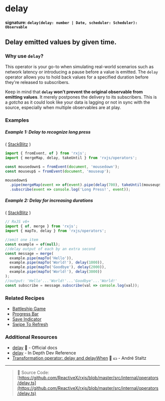 # delay

#### signature: `delay(delay: number | Date, scheduler: Scheduler): Observable`

## Delay emitted values by given time.

### Why use `delay`?

This operator is your go-to when simulating real-world scenarios such as network latency or introducing a pause before a value is emitted. The `delay` operator allows you to hold back values for a specified duration before they're released to subscribers. 

Keep in mind that **`delay` won’t prevent the original observable from emitting values**. It merely postpones the delivery to its subscribers. This is a _gotcha_ as it could look like your data is lagging or not in sync with the source, especially when multiple observables are at play.



### Examples

##### Example 1: Delay to recognize long press

( [StackBlitz](https://stackblitz.com/edit/rxjs-bru5fi?devtoolsheight=60) )

```js
import { fromEvent, of } from 'rxjs';
import { mergeMap, delay, takeUntil } from 'rxjs/operators';

const mousedown$ = fromEvent(document, 'mousedown');
const mouseup$ = fromEvent(document, 'mouseup');

mousedown$
  .pipe(mergeMap(event => of(event).pipe(delay(700), takeUntil(mouseup$))))
  .subscribe(event => console.log('Long Press!', event));
```

##### Example 2: Delay for increasing durations

(
[StackBlitz](https://stackblitz.com/edit/typescript-twjn8r?file=index.ts&devtoolsheight=100)
)

```js
// RxJS v6+
import { of, merge } from 'rxjs';
import { mapTo, delay } from 'rxjs/operators';

//emit one item
const example = of(null);
//delay output of each by an extra second
const message = merge(
  example.pipe(mapTo('Hello')),
  example.pipe(mapTo('World!'), delay(1000)),
  example.pipe(mapTo('Goodbye'), delay(2000)),
  example.pipe(mapTo('World!'), delay(3000))
);
//output: 'Hello'...'World!'...'Goodbye'...'World!'
const subscribe = message.subscribe(val => console.log(val));
```

### Related Recipes

- [Battleship Game](../../recipes/battleship-game.md)
- [Progress Bar](../../recipes/progressbar.md)
- [Save Indicator](../../recipes/save-indicator.md)
- [Swipe To Refresh](/recipes/swipe-to-refresh.md)

### Additional Resources

- [delay](https://rxjs.dev/api/operators/delay) 📰 - Official docs
- [delay](https://indepth.dev/reference/rxjs/operators/delay) - In Depth Dev Reference
- [Transformation operator: delay and delayWhen](https://egghead.io/lessons/rxjs-transformation-operators-delay-and-delaywhen?course=rxjs-beyond-the-basics-operators-in-depth)
  🎥 💵 - André Staltz

---

> 📁 Source Code:
> [https://github.com/ReactiveX/rxjs/blob/master/src/internal/operators/delay.ts](https://github.com/ReactiveX/rxjs/blob/master/src/internal/operators/delay.ts)
